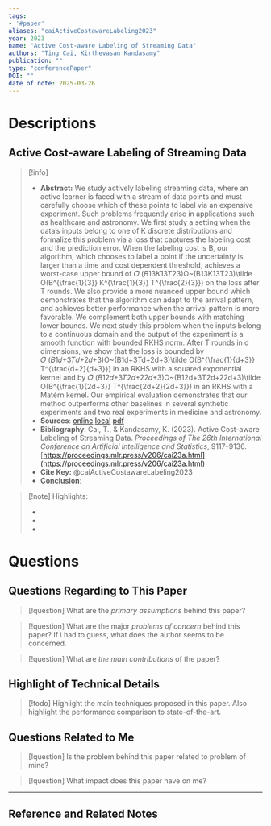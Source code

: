 ```yaml
---
tags:
- '#paper'
aliases: "caiActiveCostawareLabeling2023"
year: 2023
name: "Active Cost-aware Labeling of Streaming Data"
authors: "Ting Cai, Kirthevasan Kandasamy"
publication: ""
type: "conferencePaper"
DOI: ""
date of note: 2025-03-26 
---
```

# Descriptions

## Active Cost-aware Labeling of Streaming Data 
> [!info] 
> - **Abstract:** We study actively labeling streaming data, where an active learner is faced with a stream of data points and must carefully choose which of these points to label via an expensive experiment. Such problems frequently arise in applications such as healthcare and astronomy. We first study a setting when the data’s inputs belong to one of K discrete distributions and formalize this problem via a loss that captures the labeling cost and the prediction error. When the labeling cost is B, our algorithm, which chooses to label a point if the uncertainty is larger than a time and cost dependent threshold, achieves a worst-case upper bound of 𝑂̃ (𝐵13𝐾13𝑇23)O~(B13K13T23)\tilde O(B^{\frac{1}{3}} K^{\frac{1}{3}} T^{\frac{2}{3}}) on the loss after T rounds. We also provide a more nuanced upper bound which demonstrates that the algorithm can adapt to the arrival pattern, and achieves better performance when the arrival pattern is more favorable. We complement both upper bounds with matching lower bounds. We next study this problem when the inputs belong to a continuous domain and the output of the experiment is a smooth function with bounded RKHS norm. After T rounds in d dimensions, we show that the loss is bounded by 𝑂̃ (𝐵1𝑑+3𝑇𝑑+2𝑑+3)O~(B1d+3Td+2d+3)\tilde O(B^{\frac{1}{d+3}} T^{\frac{d+2}{d+3}}) in an RKHS with a squared exponential kernel and by 𝑂̃ (𝐵12𝑑+3𝑇2𝑑+22𝑑+3)O~(B12d+3T2d+22d+3)\tilde O(B^{\frac{1}{2d+3}} T^{\frac{2d+2}{2d+3}}) in an RKHS with a Matérn kernel. Our empirical evaluation demonstrates that our method outperforms other baselines in several synthetic experiments and two real experiments in medicine and astronomy. 
> - **Sources**: [online](http://zotero.org/users/13492210/items/WUI65I2F) [local](zotero://select/library/items/WUI65I2F) [pdf](file:////Users/lukexie/Zotero/storage/2IXT6KDD/Cai%20and%20Kandasamy%20-%202023%20-%20Active%20Cost-aware%20Labeling%20of%20Streaming%20Data.pdf) 
> - **Bibliography**: Cai, T., & Kandasamy, K. (2023). Active Cost-aware Labeling of Streaming Data. _Proceedings of The 26th International Conference on Artificial Intelligence and Statistics_, 9117–9136. [https://proceedings.mlr.press/v206/cai23a.html](https://proceedings.mlr.press/v206/cai23a.html)
> - **Cite Key:** @caiActiveCostawareLabeling2023
> - **Conclusion**:


>[!note] Highlights:
>
>-
>-
>-



# Questions
## Questions Regarding to This Paper


>[!question] 
>What are the *primary assumptions* behind this paper?



>[!question]
>What are the major *problems of concern* behind this paper? If i had to guess, what does the author seems to be concerned. 




>[!question]
>What are *the main contributions* of the paper?



## Highlight of Technical Details


>[!todo]
>Highlight the main techniques proposed in this paper. Also highlight the performance comparison to state-of-the-art.



## Questions Related to Me


> [!question] 
> Is the problem behind this paper related to problem of mine?



> [!question] 
> What impact does this paper have on me?




----

## Reference and Related Notes